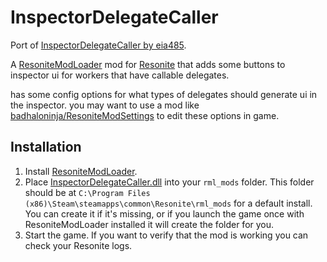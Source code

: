 # InspectorDelegateCaller

Port of [InspectorDelegateCaller by eia485](https://github.com/EIA485/NeosInspectorDelegateCaller).

A [ResoniteModLoader](https://github.com/resonite-modding-group/ResoniteModLoader) mod for [Resonite](https://resonite.com/) that adds some buttons to inspector ui for workers that have callable delegates.

has some config options for what types of delegates should generate ui in the inspector. you may want to use a mod like [badhaloninja/ResoniteModSettings](https://github.com/badhaloninja/ResoniteModSettings) to edit these options in game.

## Installation
1. Install [ResoniteModLoader](https://github.com/resonite-modding-group/ResoniteModLoader).
1. Place [InspectorDelegateCaller.dll](https://github.com/Nytra/ResoniteInspectorDelegateCaller/releases/latest/download/InspectorDelegateCaller.dll) into your `rml_mods` folder. This folder should be at `C:\Program Files (x86)\Steam\steamapps\common\Resonite\rml_mods` for a default install. You can create it if it's missing, or if you launch the game once with ResoniteModLoader installed it will create the folder for you.
1. Start the game. If you want to verify that the mod is working you can check your Resonite logs.
